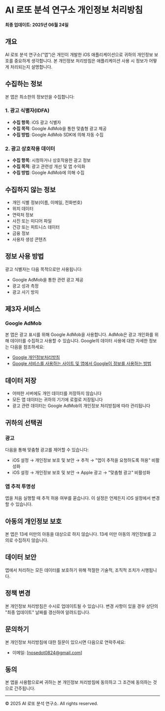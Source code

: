 # AI 로또 분석 연구소 개인정보 처리방침

**최종 업데이트: 2025년 06월 24일**

## 개요
AI 로또 분석 연구소("앱")은 개인이 개발한 iOS 애플리케이션으로 귀하의 개인정보 보호를 중요하게 생각합니다. 본 개인정보 처리방침은 애플리케이션 사용 시 정보가 어떻게 처리되는지 설명합니다.

## 수집하는 정보
본 앱은 최소한의 정보만을 수집합니다:

### 1. 광고 식별자(IDFA)
- **수집 항목**: iOS 광고 식별자
- **수집 목적**: Google AdMob을 통한 맞춤형 광고 제공
- **수집 방법**: Google AdMob SDK에 의해 자동 수집

### 2. 광고 상호작용 데이터
- **수집 항목**: 시청하거나 상호작용한 광고 정보
- **수집 목적**: 광고 관련성 개선 및 앱 수익화
- **수집 방법**: Google AdMob에 의해 수집

## 수집하지 않는 정보
- 개인 식별 정보(이름, 이메일, 전화번호)
- 위치 데이터
- 연락처 정보
- 사진 또는 미디어 파일
- 건강 또는 피트니스 데이터
- 금융 정보
- 사용자 생성 콘텐츠

## 정보 사용 방법
광고 식별자는 다음 목적으로만 사용됩니다:
- Google AdMob을 통한 관련 광고 제공
- 광고 성과 측정
- 광고 사기 방지

## 제3자 서비스
### Google AdMob
본 앱은 광고 표시를 위해 Google AdMob을 사용합니다. AdMob은 광고 개인화를 위해 데이터를 수집하고 사용할 수 있습니다. Google의 데이터 사용에 대한 자세한 정보는 다음을 참조하세요:
- [Google 개인정보처리방침](https://policies.google.com/privacy?hl=ko)
- [Google 서비스를 사용하는 사이트 및 앱에서 Google이 정보를 사용하는 방법](https://policies.google.com/technologies/partner-sites?hl=ko)

## 데이터 저장
- 어떠한 서버에도 개인 데이터를 저장하지 않습니다
- 모든 앱 데이터는 귀하의 기기에 로컬로 저장됩니다
- 광고 관련 데이터는 Google AdMob의 개인정보 처리방침에 따라 관리됩니다

## 귀하의 선택권
### 광고
다음을 통해 맞춤형 광고를 제어할 수 있습니다:
- iOS 설정 → 개인정보 보호 및 보안 → 추적 → "앱이 추적을 요청하도록 허용" 비활성화
- iOS 설정 → 개인정보 보호 및 보안 → Apple 광고 → "맞춤형 광고" 비활성화

### 앱 추적 투명성
앱을 처음 실행할 때 추적 허용 여부를 묻습니다. 이 설정은 언제든지 iOS 설정에서 변경할 수 있습니다.

## 아동의 개인정보 보호
본 앱은 13세 미만의 아동을 대상으로 하지 않습니다. 13세 미만 아동의 개인정보를 고의로 수집하지 않습니다.

## 데이터 보안
앱에서 처리하는 모든 데이터를 보호하기 위해 적절한 기술적, 조직적 조치가 시행됩니다.

## 정책 변경
본 개인정보 처리방침은 수시로 업데이트될 수 있습니다. 변경 사항이 있을 경우 상단의 "최종 업데이트" 날짜를 갱신하여 알려드립니다.

## 문의하기
본 개인정보 처리방침에 대한 질문이 있으시면 다음으로 연락주세요:
- 이메일: [nosedot0824@gmail.com]

## 동의
본 앱을 사용함으로써 귀하는 본 개인정보 처리방침에 동의하고 그 조건에 동의하는 것으로 간주됩니다.

---

© 2025 AI 로또 분석 연구소. All rights reserved.
